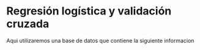 # Regresión logística y validación cruzada
 Aqui utilizaremos una base de datos que contiene la siguiente informacion
 

